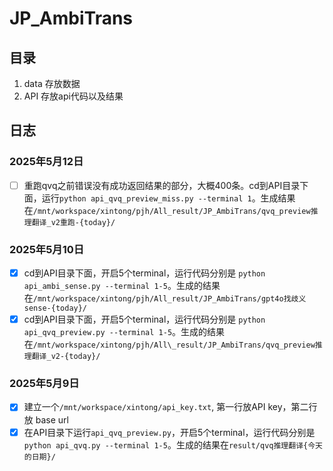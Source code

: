# JP_AmbiTrans

## 目录
1. data 存放数据
2. API 存放api代码以及结果

## 日志
### 2025年5月12日
- [ ] 重跑qvq之前错误没有成功返回结果的部分，大概400条。cd到API目录下面，运行`python api_qvq_preview_miss.py --terminal 1`。生成结果在`/mnt/workspace/xintong/pjh/All_result/JP_AmbiTrans/qvq_preview推理翻译_v2重跑-{today}/`

### 2025年5月10日
- [x] cd到API目录下面，开启5个terminal，运行代码分别是 `python api_ambi_sense.py --terminal 1-5`。生成的结果在`/mnt/workspace/xintong/pjh/All_result/JP_AmbiTrans/gpt4o找歧义sense-{today}/`
- [x] cd到API目录下面，开启5个terminal，运行代码分别是 `python api_qvq_preview.py --terminal 1-5`。生成的结果在`/mnt/workspace/xintong/pjh/All\_result/JP_AmbiTrans/qvq_preview推理翻译_v2-{today}/`

### 2025年5月9日
- [x] 建立一个`/mnt/workspace/xintong/api_key.txt`, 第一行放API key，第二行放 base url
- [x] 在API目录下运行`api_qvq_preview.py`，开启5个terminal，运行代码分别是 `python api_qvq.py --terminal 1-5`。生成的结果在`result/qvq推理翻译{今天的日期}/`
